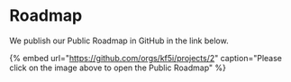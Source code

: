 # Roadmap

We publish our Public Roadmap in GitHub in the link below.

{% embed url="https://github.com/orgs/kf5i/projects/2" caption="Please click on the image above to open the Public Roadmap" %}



